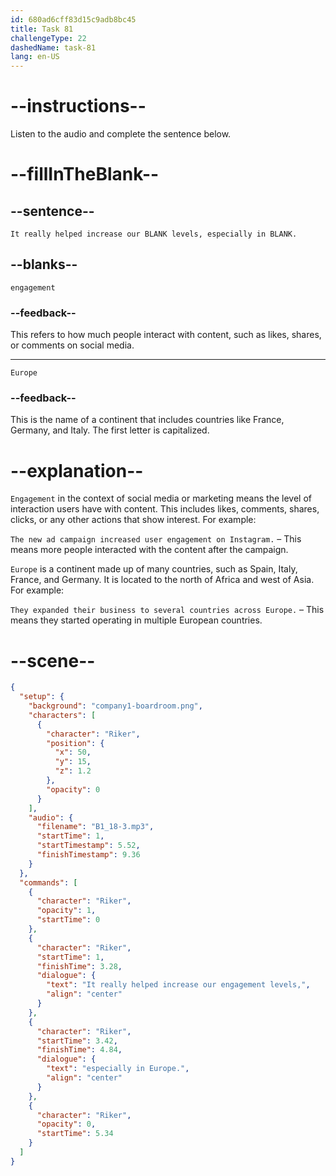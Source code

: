 ```yaml
---
id: 680ad6cff83d15c9adb8bc45
title: Task 81
challengeType: 22
dashedName: task-81
lang: en-US
---
```


<!-- (Audio) Riker: It really helped increase our engagement levels, especially in Europe. -->

# --instructions--

Listen to the audio and complete the sentence below.

# --fillInTheBlank--

## --sentence--

`It really helped increase our BLANK levels, especially in BLANK.`

## --blanks--

`engagement`

### --feedback--

This refers to how much people interact with content, such as likes, shares, or comments on social media.

---

`Europe`

### --feedback--

This is the name of a continent that includes countries like France, Germany, and Italy. The first letter is capitalized.

# --explanation--

`Engagement` in the context of social media or marketing means the level of interaction users have with content. This includes likes, comments, shares, clicks, or any other actions that show interest. For example:

`The new ad campaign increased user engagement on Instagram.` – This means more people interacted with the content after the campaign.

`Europe` is a continent made up of many countries, such as Spain, Italy, France, and Germany. It is located to the north of Africa and west of Asia. For example:

`They expanded their business to several countries across Europe.` – This means they started operating in multiple European countries.

# --scene--

```json
{
  "setup": {
    "background": "company1-boardroom.png",
    "characters": [
      {
        "character": "Riker",
        "position": {
          "x": 50,
          "y": 15,
          "z": 1.2
        },
        "opacity": 0
      }
    ],
    "audio": {
      "filename": "B1_18-3.mp3",
      "startTime": 1,
      "startTimestamp": 5.52,
      "finishTimestamp": 9.36
    }
  },
  "commands": [
    {
      "character": "Riker",
      "opacity": 1,
      "startTime": 0
    },
    {
      "character": "Riker",
      "startTime": 1,
      "finishTime": 3.28,
      "dialogue": {
        "text": "It really helped increase our engagement levels,",
        "align": "center"
      }
    },
    {
      "character": "Riker",
      "startTime": 3.42,
      "finishTime": 4.84,
      "dialogue": {
        "text": "especially in Europe.",
        "align": "center"
      }
    },
    {
      "character": "Riker",
      "opacity": 0,
      "startTime": 5.34
    }
  ]
}
```
